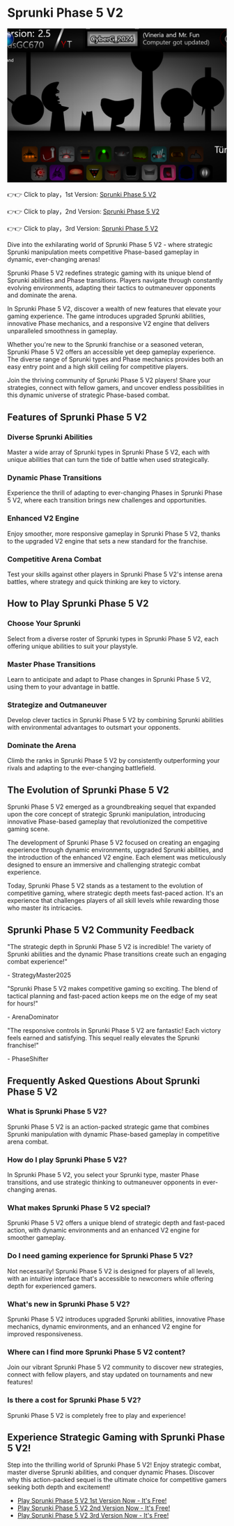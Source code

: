 # Sprunki Phase 5 V2

![Sprunki Phase 5 V2](https://raw.githubusercontent.com/sprunkiscrunkly/sprunki-phase-5-v2/refs/heads/main/sprunki-phase-5-v2.png "Sprunki Phase 5 V2")

👉👉 Click to play，1st Version: [Sprunki Phase 5 V2](https://sprunksters.com/sprunki-phase-5-v2/ "Sprunki Phase 5 V2")

👉👉 Click to play，2nd Version: [Sprunki Phase 5 V2](https://sprunkiscrunkly.com/sprunki-phase-5-v2/ "Sprunki Phase 5 V2")

👉👉 Click to play，3rd Version: [Sprunki Phase 5 V2](https://sprunkipyramixed.com/sprunki-phase-5-v2/ "Sprunki Phase 5 V2")

Dive into the exhilarating world of Sprunki Phase 5 V2 - where strategic Sprunki manipulation meets competitive Phase-based gameplay in dynamic, ever-changing arenas!

Sprunki Phase 5 V2 redefines strategic gaming with its unique blend of Sprunki abilities and Phase transitions. Players navigate through constantly evolving environments, adapting their tactics to outmaneuver opponents and dominate the arena.

In Sprunki Phase 5 V2, discover a wealth of new features that elevate your gaming experience. The game introduces upgraded Sprunki abilities, innovative Phase mechanics, and a responsive V2 engine that delivers unparalleled smoothness in gameplay.

Whether you're new to the Sprunki franchise or a seasoned veteran, Sprunki Phase 5 V2 offers an accessible yet deep gameplay experience. The diverse range of Sprunki types and Phase mechanics provides both an easy entry point and a high skill ceiling for competitive players.

Join the thriving community of Sprunki Phase 5 V2 players! Share your strategies, connect with fellow gamers, and uncover endless possibilities in this dynamic universe of strategic Phase-based combat.

## Features of Sprunki Phase 5 V2

### Diverse Sprunki Abilities

Master a wide array of Sprunki types in Sprunki Phase 5 V2, each with unique abilities that can turn the tide of battle when used strategically.

### Dynamic Phase Transitions

Experience the thrill of adapting to ever-changing Phases in Sprunki Phase 5 V2, where each transition brings new challenges and opportunities.

### Enhanced V2 Engine

Enjoy smoother, more responsive gameplay in Sprunki Phase 5 V2, thanks to the upgraded V2 engine that sets a new standard for the franchise.

### Competitive Arena Combat

Test your skills against other players in Sprunki Phase 5 V2's intense arena battles, where strategy and quick thinking are key to victory.

## How to Play Sprunki Phase 5 V2

### Choose Your Sprunki

Select from a diverse roster of Sprunki types in Sprunki Phase 5 V2, each offering unique abilities to suit your playstyle.

### Master Phase Transitions

Learn to anticipate and adapt to Phase changes in Sprunki Phase 5 V2, using them to your advantage in battle.

### Strategize and Outmaneuver

Develop clever tactics in Sprunki Phase 5 V2 by combining Sprunki abilities with environmental advantages to outsmart your opponents.

### Dominate the Arena

Climb the ranks in Sprunki Phase 5 V2 by consistently outperforming your rivals and adapting to the ever-changing battlefield.

## The Evolution of Sprunki Phase 5 V2

Sprunki Phase 5 V2 emerged as a groundbreaking sequel that expanded upon the core concept of strategic Sprunki manipulation, introducing innovative Phase-based gameplay that revolutionized the competitive gaming scene.

The development of Sprunki Phase 5 V2 focused on creating an engaging experience through dynamic environments, upgraded Sprunki abilities, and the introduction of the enhanced V2 engine. Each element was meticulously designed to ensure an immersive and challenging strategic combat experience.

Today, Sprunki Phase 5 V2 stands as a testament to the evolution of competitive gaming, where strategic depth meets fast-paced action. It's an experience that challenges players of all skill levels while rewarding those who master its intricacies.

## Sprunki Phase 5 V2 Community Feedback

"The strategic depth in Sprunki Phase 5 V2 is incredible! The variety of Sprunki abilities and the dynamic Phase transitions create such an engaging combat experience!"

\- StrategyMaster2025

"Sprunki Phase 5 V2 makes competitive gaming so exciting. The blend of tactical planning and fast-paced action keeps me on the edge of my seat for hours!"

\- ArenaDominator

"The responsive controls in Sprunki Phase 5 V2 are fantastic! Each victory feels earned and satisfying. This sequel really elevates the Sprunki franchise!"

\- PhaseShifter

## Frequently Asked Questions About Sprunki Phase 5 V2

### What is Sprunki Phase 5 V2?

Sprunki Phase 5 V2 is an action-packed strategic game that combines Sprunki manipulation with dynamic Phase-based gameplay in competitive arena combat.

### How do I play Sprunki Phase 5 V2?

In Sprunki Phase 5 V2, you select your Sprunki type, master Phase transitions, and use strategic thinking to outmaneuver opponents in ever-changing arenas.

### What makes Sprunki Phase 5 V2 special?

Sprunki Phase 5 V2 offers a unique blend of strategic depth and fast-paced action, with dynamic environments and an enhanced V2 engine for smoother gameplay.

### Do I need gaming experience for Sprunki Phase 5 V2?

Not necessarily! Sprunki Phase 5 V2 is designed for players of all levels, with an intuitive interface that's accessible to newcomers while offering depth for experienced gamers.

### What's new in Sprunki Phase 5 V2?

Sprunki Phase 5 V2 introduces upgraded Sprunki abilities, innovative Phase mechanics, dynamic environments, and an enhanced V2 engine for improved responsiveness.

### Where can I find more Sprunki Phase 5 V2 content?

Join our vibrant Sprunki Phase 5 V2 community to discover new strategies, connect with fellow players, and stay updated on tournaments and new features!

### Is there a cost for Sprunki Phase 5 V2?

Sprunki Phase 5 V2 is completely free to play and experience!

## Experience Strategic Gaming with Sprunki Phase 5 V2!

Step into the thrilling world of Sprunki Phase 5 V2! Enjoy strategic combat, master diverse Sprunki abilities, and conquer dynamic Phases. Discover why this action-packed sequel is the ultimate choice for competitive gamers seeking both depth and excitement!

- [Play Sprunki Phase 5 V2 1st Version Now - It's Free!](https://sprunksters.com/sprunki-phase-5-v2/)
- [Play Sprunki Phase 5 V2 2nd Version Now - It's Free!](https://sprunkiscrunkly.com/sprunki-phase-5-v2/)
- [Play Sprunki Phase 5 V2 3rd Version Now - It's Free!](https://sprunkipyramixed.com/sprunki-phase-5-v2/)
